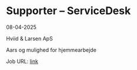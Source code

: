 # Supporter – ServiceDesk
08-04-2025

Hviid & Larsen ApS

Aars og mulighed for hjemmearbejde

Job URL: [link](http://www.hviidoglarsen.dk/jobs?hr=show-job/252609&linkref=291914&locale=da_DK)


